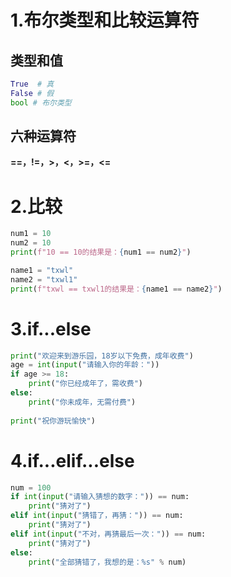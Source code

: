 # 1.布尔类型和比较运算符
## 类型和值

```python
True  # 真
False # 假
bool # 布尔类型
```
## 六种运算符
**==，!=，>，<，>=，<=**
# 2.比较
```python
num1 = 10
num2 = 10
print(f"10 == 10的结果是：{num1 == num2}")

name1 = "txwl"  
name2 = "txwl1"  
print(f"txwl == txwl1的结果是：{name1 == name2}")

```
# 3.if...else
```python
print("欢迎来到游乐园，18岁以下免费，成年收费")  
age = int(input("请输入你的年龄："))  
if age >= 18:  
    print("你已经成年了，需收费")  
else:  
    print("你未成年，无需付费")  
  
print("祝你游玩愉快")
```
# 4.if...elif...else
```python
num = 100  
if int(input("请输入猜想的数字：")) == num:  
    print("猜对了")  
elif int(input("猜错了，再猜：")) == num:  
    print("猜对了")  
elif int(input("不对，再猜最后一次：")) == num:  
    print("猜对了")  
else:  
    print("全部猜错了，我想的是：%s" % num)
```

